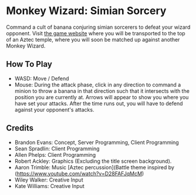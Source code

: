 # Monkey Wizard: Simian Sorcery

Command a cult of banana conjuring simian sorcerers to defeat your wizard opponent. Visit [the game website](http://monkeywizard.herokuapp.com) where you will be transported to the top of an Aztec temple, where you will soon be matched up against another Monkey Wizard.

## How To Play
- WASD: Move / Defend
- Mouse: During the attack phase, click in any direction to command a minion to throw a banana in that direction such that it intersects with the position you are currently at. Arrows will appear to show you where you have set your attacks. After the time runs out, you will have to defend against your opponent's attacks.

## Credits
- Brandon Evans: Concept, Server Programming, Client Programming
- Sean Spradlin: Client Programming
- Allen Phelps: Client Programming
- Robert Ackley: Graphics (Excluding the title screen background).
- Aaron Trimble: Music [Aztec percussion](Battle theme inspired by (https://www.youtube.com/watch?v=D28FAFJqMcM)
- Wiley Walker: Creative Input
- Kate Williams: Creative Input
